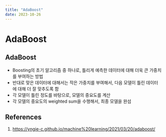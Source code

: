 ```yaml
---
title: "AdaBoost"
date: 2023-10-26
---
```


# AdaBoost

## AdaBoost

- Boosting의 초기 알고리즘 중 하나로, 틀리게 예측한 데이터에 대해 더욱 큰 가중치를 부여하는 방법
- 반대로 맞은 데이터에 대해서는 작은 가중치를 부여해서, 다음 모델이 틀린 데이터에 대해 더 잘 맞추도록 함
- 각 모델이 틀린 정도를 바탕으로, 모델의 중요도를 계산
- 각 모델의 중요도의 weighted sum을 수행해서, 최종 모델을 완섬

## References

1. https://yngie-c.github.io/machine%20learning/2021/03/20/adaboost/
